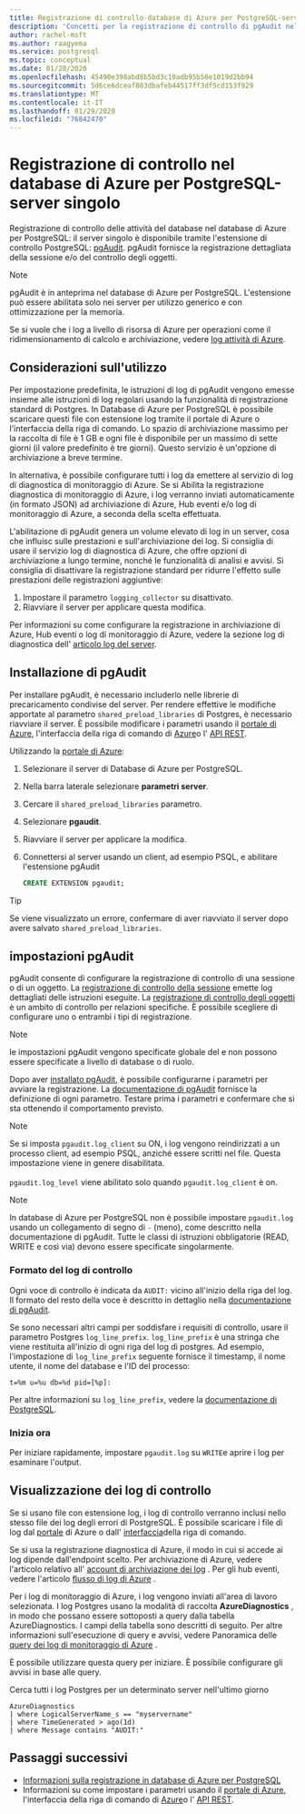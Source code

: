 ```yaml
---
title: Registrazione di controllo-database di Azure per PostgreSQL-server singolo
description: 'Concetti per la registrazione di controllo di pgAudit nel database di Azure per PostgreSQL: singolo server.'
author: rachel-msft
ms.author: raagyema
ms.service: postgresql
ms.topic: conceptual
ms.date: 01/28/2020
ms.openlocfilehash: 45490e398abd8b5bd3c10adb95b56e1019d2bb94
ms.sourcegitcommit: 5d6ce6dceaf883dbafeb44517ff3df5cd153f929
ms.translationtype: MT
ms.contentlocale: it-IT
ms.lasthandoff: 01/29/2020
ms.locfileid: "76842470"
---
```

# <a name="audit-logging-in-azure-database-for-postgresql---single-server"></a>Registrazione di controllo nel database di Azure per PostgreSQL-server singolo

Registrazione di controllo delle attività del database nel database di Azure per PostgreSQL: il server singolo è disponibile tramite l'estensione di controllo PostgreSQL: [pgAudit](https://www.pgaudit.org/). pgAudit fornisce la registrazione dettagliata della sessione e/o del controllo degli oggetti.

> [!NOTE]
> pgAudit è in anteprima nel database di Azure per PostgreSQL.
> L'estensione può essere abilitata solo nei server per utilizzo generico e con ottimizzazione per la memoria.

Se si vuole che i log a livello di risorsa di Azure per operazioni come il ridimensionamento di calcolo e archiviazione, vedere [log attività di Azure](../azure-monitor/platform/platform-logs-overview.md).

## <a name="usage-considerations"></a>Considerazioni sull'utilizzo
Per impostazione predefinita, le istruzioni di log di pgAudit vengono emesse insieme alle istruzioni di log regolari usando la funzionalità di registrazione standard di Postgres. In Database di Azure per PostgreSQL è possibile scaricare questi file con estensione log tramite il portale di Azure o l'interfaccia della riga di comando. Lo spazio di archiviazione massimo per la raccolta di file è 1 GB e ogni file è disponibile per un massimo di sette giorni (il valore predefinito è tre giorni). Questo servizio è un'opzione di archiviazione a breve termine.

In alternativa, è possibile configurare tutti i log da emettere al servizio di log di diagnostica di monitoraggio di Azure. Se si Abilita la registrazione diagnostica di monitoraggio di Azure, i log verranno inviati automaticamente (in formato JSON) ad archiviazione di Azure, Hub eventi e/o log di monitoraggio di Azure, a seconda della scelta effettuata.

L'abilitazione di pgAudit genera un volume elevato di log in un server, cosa che influisc sulle prestazioni e sull'archiviazione dei log. Si consiglia di usare il servizio log di diagnostica di Azure, che offre opzioni di archiviazione a lungo termine, nonché le funzionalità di analisi e avvisi. Si consiglia di disattivare la registrazione standard per ridurre l'effetto sulle prestazioni delle registrazioni aggiuntive:

   1. Impostare il parametro `logging_collector` su disattivato. 
   2. Riavviare il server per applicare questa modifica.

Per informazioni su come configurare la registrazione in archiviazione di Azure, Hub eventi o log di monitoraggio di Azure, vedere la sezione log di diagnostica dell' [articolo log del server](concepts-server-logs.md).

## <a name="installing-pgaudit"></a>Installazione di pgAudit

Per installare pgAudit, è necessario includerlo nelle librerie di precaricamento condivise del server. Per rendere effettive le modifiche apportate al parametro `shared_preload_libraries` di Postgres, è necessario riavviare il server. È possibile modificare i parametri usando il [portale di Azure](howto-configure-server-parameters-using-portal.md), l'interfaccia della riga di comando di [Azure](howto-configure-server-parameters-using-cli.md)o l' [API REST](/rest/api/postgresql/configurations/createorupdate).

Utilizzando la [portale di Azure](https://portal.azure.com):

   1. Selezionare il server di Database di Azure per PostgreSQL.
   2. Nella barra laterale selezionare **parametri server**.
   3. Cercare il `shared_preload_libraries` parametro.
   4. Selezionare **pgaudit**.
   5. Riavviare il server per applicare la modifica.

   6. Connettersi al server usando un client, ad esempio PSQL, e abilitare l'estensione pgAudit
      ```SQL
      CREATE EXTENSION pgaudit;
      ```

> [!TIP]
> Se viene visualizzato un errore, confermare di aver riavviato il server dopo avere salvato `shared_preload_libraries`.

## <a name="pgaudit-settings"></a>impostazioni pgAudit

pgAudit consente di configurare la registrazione di controllo di una sessione o di un oggetto. La [registrazione di controllo della sessione](https://github.com/pgaudit/pgaudit/blob/master/README.md#session-audit-logging) emette log dettagliati delle istruzioni eseguite. La [registrazione di controllo degli oggetti](https://github.com/pgaudit/pgaudit/blob/master/README.md#object-audit-logging) è un ambito di controllo per relazioni specifiche. È possibile scegliere di configurare uno o entrambi i tipi di registrazione. 

> [!NOTE]
> le impostazioni pgAudit vengono specificate globale del e non possono essere specificate a livello di database o di ruolo.

Dopo aver [installato pgAudit](#installing-pgaudit), è possibile configurarne i parametri per avviare la registrazione. La [documentazione di pgAudit](https://github.com/pgaudit/pgaudit/blob/master/README.md#settings) fornisce la definizione di ogni parametro. Testare prima i parametri e confermare che si sta ottenendo il comportamento previsto.

> [!NOTE]
> Se si imposta `pgaudit.log_client` su ON, i log vengono reindirizzati a un processo client, ad esempio PSQL, anziché essere scritti nel file. Questa impostazione viene in genere disabilitata. <br> <br>
> `pgaudit.log_level` viene abilitato solo quando `pgaudit.log_client` è on.

> [!NOTE]
> In database di Azure per PostgreSQL non è possibile impostare `pgaudit.log` usando un collegamento di segno di `-` (meno), come descritto nella documentazione di pgAudit. Tutte le classi di istruzioni obbligatorie (READ, WRITE e così via) devono essere specificate singolarmente.

### <a name="audit-log-format"></a>Formato del log di controllo
Ogni voce di controllo è indicata da `AUDIT:` vicino all'inizio della riga del log. Il formato del resto della voce è descritto in dettaglio nella [documentazione di pgAudit](https://github.com/pgaudit/pgaudit/blob/master/README.md#format).

Se sono necessari altri campi per soddisfare i requisiti di controllo, usare il parametro Postgres `log_line_prefix`. `log_line_prefix` è una stringa che viene restituita all'inizio di ogni riga del log di postgres. Ad esempio, l'impostazione di `log_line_prefix` seguente fornisce il timestamp, il nome utente, il nome del database e l'ID del processo:

```
t=%m u=%u db=%d pid=[%p]:
```

Per altre informazioni su `log_line_prefix`, vedere la [documentazione di PostgreSQL](https://www.postgresql.org/docs/current/runtime-config-logging.html#GUC-LOG-LINE-PREFIX).

### <a name="getting-started"></a>Inizia ora
Per iniziare rapidamente, impostare `pgaudit.log` su `WRITE`e aprire i log per esaminare l'output. 

## <a name="viewing-audit-logs"></a>Visualizzazione dei log di controllo
Se si usano file con estensione log, i log di controllo verranno inclusi nello stesso file dei log degli errori di PostgreSQL. È possibile scaricare i file di log dal [portale](howto-configure-server-logs-in-portal.md) di Azure o dall' [interfaccia](howto-configure-server-logs-using-cli.md)della riga di comando. 

Se si usa la registrazione diagnostica di Azure, il modo in cui si accede ai log dipende dall'endpoint scelto. Per archiviazione di Azure, vedere l'articolo relativo all' [account di archiviazione dei log](../azure-monitor/platform/resource-logs-collect-storage.md) . Per gli hub eventi, vedere l'articolo [flusso di log di Azure](../azure-monitor/platform/resource-logs-stream-event-hubs.md) .

Per i log di monitoraggio di Azure, i log vengono inviati all'area di lavoro selezionata. I log Postgres usano la modalità di raccolta **AzureDiagnostics** , in modo che possano essere sottoposti a query dalla tabella AzureDiagnostics. I campi della tabella sono descritti di seguito. Per altre informazioni sull'esecuzione di query e avvisi, vedere Panoramica delle [query dei log di monitoraggio di Azure](../azure-monitor/log-query/log-query-overview.md) .

È possibile utilizzare questa query per iniziare. È possibile configurare gli avvisi in base alle query.

Cerca tutti i log Postgres per un determinato server nell'ultimo giorno
```
AzureDiagnostics
| where LogicalServerName_s == "myservername"
| where TimeGenerated > ago(1d) 
| where Message contains "AUDIT:"
```

## <a name="next-steps"></a>Passaggi successivi
- [Informazioni sulla registrazione in database di Azure per PostgreSQL](concepts-server-logs.md)
- Informazioni su come impostare i parametri usando il [portale di Azure](howto-configure-server-parameters-using-portal.md), l'interfaccia della riga di comando di [Azure](howto-configure-server-parameters-using-cli.md)o l' [API REST](/rest/api/postgresql/configurations/createorupdate).
